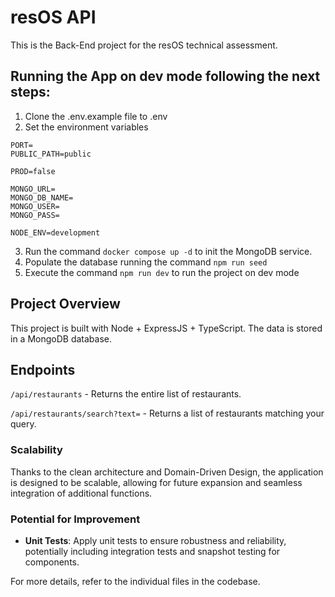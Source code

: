 # resOS API

This is the Back-End project for the resOS technical assessment.

## Running the App on dev mode following the next steps:

1. Clone the .env.example file to .env
2. Set the environment variables

```
PORT=
PUBLIC_PATH=public

PROD=false

MONGO_URL=
MONGO_DB_NAME=
MONGO_USER=
MONGO_PASS=

NODE_ENV=development
```

3. Run the command `docker compose up -d` to init the MongoDB service.
4. Populate the database running the command `npm run seed`
5. Execute the command `npm run dev` to run the project on dev mode

## Project Overview

This project is built with Node + ExpressJS + TypeScript. The data is stored in a MongoDB database.

## Endpoints

`/api/restaurants` - Returns the entire list of restaurants.

`/api/restaurants/search?text=` - Returns a list of restaurants matching your query.

### Scalability

Thanks to the clean architecture and Domain-Driven Design, the application is designed to be scalable, allowing for future expansion and seamless integration of additional functions.

### Potential for Improvement

- **Unit Tests**: Apply unit tests to ensure robustness and reliability, potentially including integration tests and snapshot testing for components.

For more details, refer to the individual files in the codebase.
